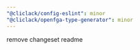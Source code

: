 ```yaml
---
"@cliclack/config-eslint": minor
"@cliclack/openfga-type-generator": minor
---
```


remove changeset readme
